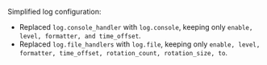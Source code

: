 Simplified log configuration:
- Replaced `log.console_handler` with `log.console`, keeping only `enable, level, formatter, and time_offset`.
- Replaced `log.file_handlers` with `log.file`, keeping only `enable, level, formatter, time_offset, rotation_count, rotation_size, to`.
